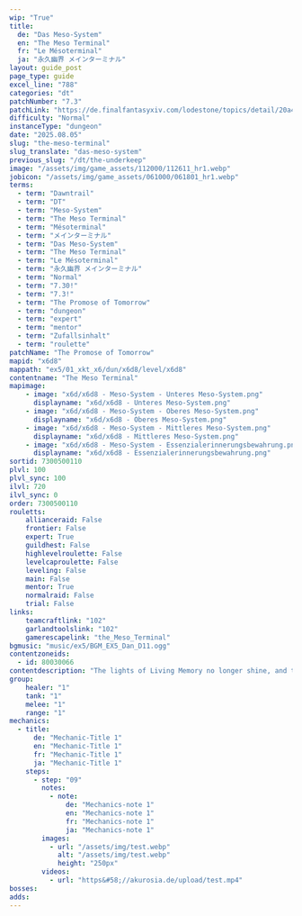 ```yaml
---
wip: "True"
title:
  de: "Das Meso-System"
  en: "The Meso Terminal"
  fr: "Le Mésoterminal"
  ja: "永久幽界 メインターミナル"
layout: guide_post
page_type: guide
excel_line: "788"
categories: "dt"
patchNumber: "7.3"
patchLink: "https://de.finalfantasyxiv.com/lodestone/topics/detail/20a4ee7db3718a9ad232eb88b46812d27d717996"
difficulty: "Normal"
instanceType: "dungeon"
date: "2025.08.05"
slug: "the-meso-terminal"
slug_translate: "das-meso-system"
previous_slug: "/dt/the-underkeep"
image: "/assets/img/game_assets/112000/112611_hr1.webp"
jobicon: "/assets/img/game_assets/061000/061801_hr1.webp"
terms:
  - term: "Dawntrail"
  - term: "DT"
  - term: "Meso-System"
  - term: "The Meso Terminal"
  - term: "Mésoterminal"
  - term: "メインターミナル"
  - term: "Das Meso-System"
  - term: "The Meso Terminal"
  - term: "Le Mésoterminal"
  - term: "永久幽界 メインターミナル"
  - term: "Normal"
  - term: "7.30!"
  - term: "7.3!"
  - term: "The Promose of Tomorrow"
  - term: "dungeon"
  - term: "expert"
  - term: "mentor"
  - term: "Zufallsinhalt"
  - term: "roulette"
patchName: "The Promose of Tomorrow"
mapid: "x6d8"
mappath: "ex5/01_xkt_x6/dun/x6d8/level/x6d8"
contentname: "The Meso Terminal"
mapimage:
    - image: "x6d/x6d8 - Meso-System - Unteres Meso-System.png"
      displayname: "x6d/x6d8 - Unteres Meso-System.png"
    - image: "x6d/x6d8 - Meso-System - Oberes Meso-System.png"
      displayname: "x6d/x6d8 - Oberes Meso-System.png"
    - image: "x6d/x6d8 - Meso-System - Mittleres Meso-System.png"
      displayname: "x6d/x6d8 - Mittleres Meso-System.png"
    - image: "x6d/x6d8 - Meso-System - Essenzialerinnerungsbewahrung.png"
      displayname: "x6d/x6d8 - Essenzialerinnerungsbewahrung.png"
sortid: 7300500110
plvl: 100
plvl_sync: 100
ilvl: 720
ilvl_sync: 0
order: 7300500110
rouletts:
    allianceraid: False
    frontier: False
    expert: True
    guildhest: False
    highlevelroulette: False
    levelcaproulette: False
    leveling: False
    main: False
    mentor: True
    normalraid: False
    trial: False
links:
    teamcraftlink: "102"
    garlandtoolslink: "102"
    gamerescapelink: "the_Meso_Terminal"
bgmusic: "music/ex5/BGM_EX5_Dan_D11.ogg"
contentzoneids:
  - id: 80030066
contentdescription: "The lights of Living Memory no longer shine, and the Meso Terminal at its center stands silent amidst the wistful echoes of lives once lived. A monument to the existence of the Alexandrian people, as well as a resting place for their memories, it is within this soaring spire that Calyx maintains his stronghold.<br/><br/>The self-proclaimed architect of mankind's evolution has invited you to confront him in the upper reaches of the terminal─an invitation you must accept lest his atrocities continue to escalate. Step into the structure's glowing interior, and begin your wary ascent through the midst of the dreaming Endless..."
group:
    healer: "1"
    tank: "1"
    melee: "1"
    range: "1"
mechanics:
  - title:
      de: "Mechanic-Title 1"
      en: "Mechanic-Title 1"
      fr: "Mechanic-Title 1"
      ja: "Mechanic-Title 1"
    steps:
      - step: "09"
        notes:
          - note:
              de: "Mechanics-note 1"
              en: "Mechanics-note 1"
              fr: "Mechanics-note 1"
              ja: "Mechanics-note 1"
        images:
          - url: "/assets/img/test.webp"
            alt: "/assets/img/test.webp"
            height: "250px"
        videos:
          - url: "https&#58;//akurosia.de/upload/test.mp4"
bosses:
adds:
---
```


